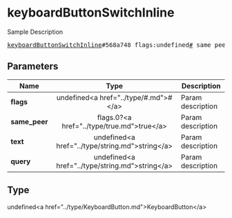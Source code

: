 # keyboardButtonSwitchInline

Sample Description

<pre>
<a href="../constructor/keyboardButtonSwitchInline.md">keyboardButtonSwitchInline</a>#568a748 flags:undefined<a href="../type/#.md">#</a> same_peer:flags.0?<a href="../type/true.md">true</a> text:undefined<a href="../type/string.md">string</a> query:undefined<a href="../type/string.md">string</a> = undefined<a href="../type/KeyboardButton.md">KeyboardButton</a>;
</pre>

## Parameters

| Name | Type | Description |
|------|:----:|-------------|
| **flags** | undefined&lt;a href=&#34;../type/#.md&#34;&gt;#&lt;/a&gt; | Param description |
| **same_peer** | flags.0?&lt;a href=&#34;../type/true.md&#34;&gt;true&lt;/a&gt; | Param description |
| **text** | undefined&lt;a href=&#34;../type/string.md&#34;&gt;string&lt;/a&gt; | Param description |
| **query** | undefined&lt;a href=&#34;../type/string.md&#34;&gt;string&lt;/a&gt; | Param description |

## Type

undefined&lt;a href=&#34;../type/KeyboardButton.md&#34;&gt;KeyboardButton&lt;/a&gt;
